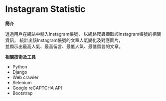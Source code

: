 # Instagram Statistic

**簡介**

透過用戶在網站中輸入Instagram帳號，
以網路爬蟲擷取該Instagram帳號的相關資訊， 
統計出該Instagram帳號的文章人氣變化及對應圖片，  
並顯示出最高人氣、最高留言、最低人氣、最低留言的文章。

**相關技術及工具**
 * Python
 * Django 
 * Web crawler 
 * Selenium 
 * Google reCAPTCHA API 
 * Bootstrap
